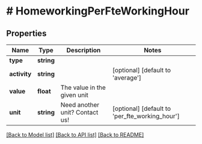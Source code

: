 # # HomeworkingPerFteWorkingHour

## Properties

Name | Type | Description | Notes
------------ | ------------- | ------------- | -------------
**type** | **string** |  |
**activity** | **string** |  | [optional] [default to 'average']
**value** | **float** | The value in the given unit |
**unit** | **string** | Need another unit? Contact us! | [optional] [default to 'per_fte_working_hour']

[[Back to Model list]](../../README.md#models) [[Back to API list]](../../README.md#endpoints) [[Back to README]](../../README.md)
